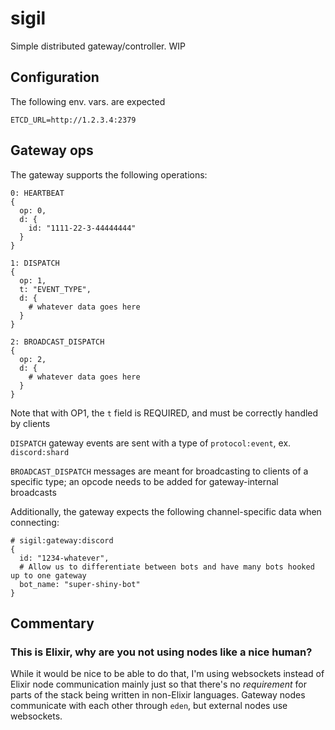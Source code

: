 # sigil

Simple distributed gateway/controller. WIP

## Configuration

The following env. vars. are expected
```
ETCD_URL=http://1.2.3.4:2379
```

## Gateway ops

The gateway supports the following operations:
```
0: HEARTBEAT
{
  op: 0,
  d: {
    id: "1111-22-3-44444444"
  }
}

1: DISPATCH
{
  op: 1,
  t: "EVENT_TYPE",
  d: {
    # whatever data goes here
  }
}

2: BROADCAST_DISPATCH
{
  op: 2,
  d: {
    # whatever data goes here
  }
}
```
 
Note that with OP1, the `t` field is REQUIRED, and must be correctly handled by clients

`DISPATCH` gateway events are sent with a type of `protocol:event`, ex. `discord:shard`

`BROADCAST_DISPATCH` messages are meant for broadcasting to clients of a specific type; an opcode needs to be added for gateway-internal broadcasts

Additionally, the gateway expects the following channel-specific data when connecting:

```
# sigil:gateway:discord
{
  id: "1234-whatever",
  # Allow us to differentiate between bots and have many bots hooked up to one gateway
  bot_name: "super-shiny-bot"
}
```

## Commentary

### This is Elixir, why are you not using nodes like a nice human?

While it would be nice to be able to do that, I'm using websockets instead of Elixir node communication mainly just so that there's no *requirement* for parts of the stack being written in non-Elixir languages. Gateway nodes communicate with each other through `eden`, but external nodes use websockets. 